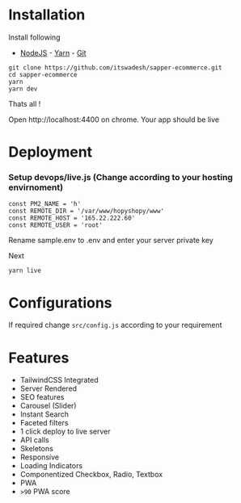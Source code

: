 # Installation

Install following
- [NodeJS](https://nodejs.org/en/) - [Yarn](https://yarnpkg.com/en/) - [Git](https://git-scm.com/)

```
git clone https://github.com/itswadesh/sapper-ecommerce.git
cd sapper-ecommerce
yarn
yarn dev
```

Thats all !

Open http://localhost:4400 on chrome. Your app should be live

# Deployment

### Setup devops/live.js (Change according to your hosting envirnoment)

```
const PM2_NAME = 'h'
const REMOTE_DIR = '/var/www/hopyshopy/www'
const REMOTE_HOST = '165.22.222.60'
const REMOTE_USER = 'root'
```

Rename sample.env to .env and enter your server private key

Next
```
yarn live
```

# Configurations
If required change `src/config.js` according to your requirement

# Features

- TailwindCSS Integrated
- Server Rendered
- SEO features
- Carousel (Slider)
- Instant Search
- Faceted filters
- 1 click deploy to live server
- API calls
- Skeletons
- Responsive
- Loading Indicators
- Componentized Checkbox, Radio, Textbox
- PWA
- `>90` PWA score
